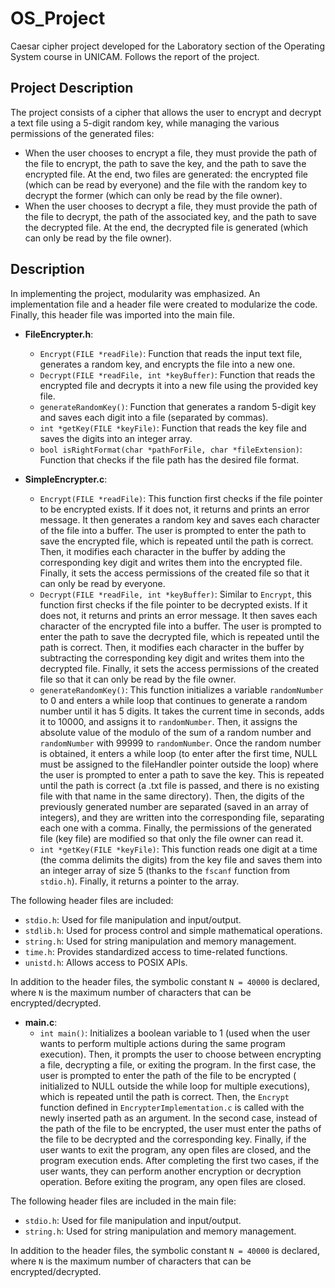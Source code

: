 # OS_Project

Caesar cipher project developed for the Laboratory section of the Operating System course in UNICAM.
Follows the report of the project.

## Project Description

The project consists of a cipher that allows the user to encrypt and decrypt a text file using a 5-digit random key,
while managing the various permissions of the generated files:

- When the user chooses to encrypt a file, they must provide the path of the file to encrypt, the path to save the key,
  and the path to save the encrypted file. At the end, two files are generated: the encrypted file (which can be read by
  everyone) and the file with the random key to decrypt the former (which can only be read by the file owner).
- When the user chooses to decrypt a file, they must provide the path of the file to decrypt, the path of the associated
  key, and the path to save the decrypted file. At the end, the decrypted file is generated (which can only be read by
  the file owner).

## Description

In implementing the project, modularity was emphasized. An implementation file and a header file were created to
modularize the code. Finally, this header file was imported into the main file.

- **FileEncrypter.h**:
    - `Encrypt(FILE *readFile)`: Function that reads the input text file, generates a random key, and encrypts the file
      into a new one.
    - `Decrypt(FILE *readFile, int *keyBuffer)`: Function that reads the encrypted file and decrypts it into a new file
      using the provided key file.
    - `generateRandomKey()`: Function that generates a random 5-digit key and saves each digit into a file (separated by
      commas).
    - `int *getKey(FILE *keyFile)`: Function that reads the key file and saves the digits into an integer array.
    - `bool isRightFormat(char *pathForFile, char *fileExtension)`: Function that checks if the file path has the
      desired file format.

- **SimpleEncrypter.c**:
    - `Encrypt(FILE *readFile)`: This function first checks if the file pointer to be encrypted exists. If it does not,
      it returns and prints an error message. It then generates a random key and saves each character of the file into a
      buffer. The user is prompted to enter the path to save the encrypted file, which is repeated until the path is
      correct. Then, it modifies each character in the buffer by adding the corresponding key digit and writes them into
      the encrypted file. Finally, it sets the access permissions of the created file so that it can only be read by
      everyone.
    - `Decrypt(FILE *readFile, int *keyBuffer)`: Similar to `Encrypt`, this function first checks if the file pointer to
      be decrypted exists. If it does not, it returns and prints an error message. It then saves each character of the
      encrypted file into a buffer. The user is prompted to enter the path to save the decrypted file, which is repeated
      until the path is correct. Then, it modifies each character in the buffer by subtracting the corresponding key
      digit and writes them into the decrypted file. Finally, it sets the access permissions of the created file so that
      it can only be read by the file owner.
    - `generateRandomKey()`: This function initializes a variable `randomNumber` to 0 and enters a while loop that
      continues to generate a random number until it has 5 digits. It takes the current time in seconds, adds it to
      10000, and assigns it to `randomNumber`. Then, it assigns the absolute value of the modulo of the sum of a random
      number and `randomNumber` with 99999 to `randomNumber`. Once the random number is obtained, it enters a while
      loop (to enter after the first time, NULL must be assigned to the fileHandler pointer outside the loop) where the
      user is prompted to enter a path to save the key. This is repeated until the path is correct (a .txt file is
      passed, and there is no existing file with that name in the same directory). Then, the digits of the previously
      generated number are separated (saved in an array of integers), and they are written into the corresponding file,
      separating each one with a comma. Finally, the permissions of the generated file (key file) are modified so that
      only the file owner can read it.
    - `int *getKey(FILE *keyFile)`: This function reads one digit at a time (the comma delimits the digits) from the key
      file and saves them into an integer array of size 5 (thanks to the `fscanf` function from `stdio.h`). Finally, it
      returns a pointer to the array.

The following header files are included:

- `stdio.h`: Used for file manipulation and input/output.
- `stdlib.h`: Used for process control and simple mathematical operations.
- `string.h`: Used for string manipulation and memory management.
- `time.h`: Provides standardized access to time-related functions.
- `unistd.h`: Allows access to POSIX APIs.

In addition to the header files, the symbolic constant `N = 40000` is declared, where `N` is the maximum number of
characters that can be encrypted/decrypted.

- **main.c**:
    - `int main()`: Initializes a boolean variable to 1 (used when the user wants to perform multiple actions during the
      same program execution). Then, it prompts the user to choose between encrypting a file, decrypting a file, or
      exiting the program. In the first case, the user is prompted to enter the path of the file to be encrypted (
      initialized to NULL outside the while loop for multiple executions), which is repeated until the path is correct.
      Then, the `Encrypt` function defined in `EncrypterImplementation.c` is called with the newly inserted path as an
      argument. In the second case, instead of the path of the file to be encrypted, the user must enter the paths of
      the file to be decrypted and the corresponding key. Finally, if the user wants to exit the program, any open files
      are closed, and the program execution ends. After completing the first two cases, if the user wants, they can
      perform another encryption or decryption operation. Before exiting the program, any open files are closed.

The following header files are included in the main file:

- `stdio.h`: Used for file manipulation and input/output.
- `string.h`: Used for string manipulation and memory management.

In addition to the header files, the symbolic constant `N = 40000` is declared, where `N` is the maximum number of
characters that can be encrypted/decrypted.
